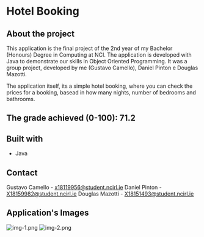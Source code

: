 
# Hotel Booking

## About the project

This application is the final project of the 2nd year of my Bachelor (Honours) Degree in Computing at NCI.
The application is developed with Java to demonstrate our skills in Object Oriented Programming.
It was a group project, developed by me (Gustavo Camello), Daniel Pinton e Douglas Mazotti.

The application itself, its a simple hotel booking, where you can check the prices for a booking,
basead in how many nights, number of bedrooms and bathrooms.

## The grade achieved (0-100): 71.2

## Built with
- Java


## Contact

Gustavo Camello - x18119956@student.ncirl.ie
Daniel Pinton - X18159982@student.ncirl.ie
Douglas Mazotti - X18151493@student.ncirl.ie

## Application's Images

![img-1.png](img1.png)
![img-2.png](img2.png)